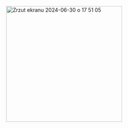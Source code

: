 
<img width="314" alt="Zrzut ekranu 2024-06-30 o 17 51 05" src="https://github.com/antekp/Pharmacy-App/assets/134739607/9f6959f3-13af-4fe0-be86-0882e9455646">
